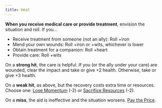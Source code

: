 ```yaml
---
title: Heal
---
```


**When you receive medical care or provide treatment**, envision the situation and roll. If you...

- Receive treatment from someone (not an ally): Roll +iron
- Mend your own wounds: Roll +iron or +wits, whichever is lower
- Obtain treatment for a companion: Roll +heart
- Provide care: Roll +wits

On a **strong hit**, the care is helpful. If you (or the ally under your care) are wounded, clear the impact and take or give +2 health. Otherwise, take or give +3 health.

On a **weak hit**, as above, but the recovery costs extra time or resources. Choose one: [Lose Momentum](/starforged-srd/moves/suffer/lose_momentum) (-2) or [Sacrifice Resources](/starforged-srd/moves/suffer/sacrifice_resources) (-2).

On a **miss**, the aid is ineffective and the situation worsens. [Pay the Price](/starforged-srd/moves/fate/pay_the_price).
